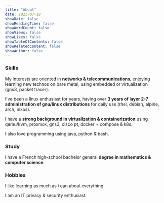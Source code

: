 ```yaml
---
title: "About"
date: 2023-07-18
showDate: false
showReadingTime: false
showWordCount: false
showViews: false
showLikes: false
showTableOfContents: false
showRelatedContent: false
showAuthor: false
---
```


### Skills

My interests are oriented in **networks & telecommunications**, enjoying learning new technos on bare metal, using embedded or virtualization (gns3, packet tracer).

I've been a linux enthusiast for years, having over **3 years of layer 2-7 administration of gnu/linux distributions** for daily use (rhel, debian, alpine, arch, nixos).

I have a **strong background in virtualization & containerization** using qemu/kvm, proxmox, gns3, cisco pt, docker + compose & k8s.

I also love programming using java, python & bash.

### Study

I have a French high-school bachelor general **degree in mathematics & computer science**.

### Hobbies

I like learning as much as i can about everything.

I am an IT privacy & security enthusiast.